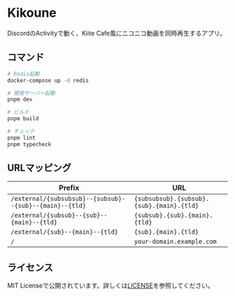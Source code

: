 # Kikoune

DiscordのActivityで動く、Kiite Cafe風にニコニコ動画を同時再生するアプリ。

## コマンド

```bash
# Redis起動
docker-compose up -d redis

# 開発サーバー起動
pnpm dev

# ビルド
pnpm build

# チェック
pnpm lint
pnpm typecheck
```

## URLマッピング

| Prefix                                                  | URL                                       |
| ------------------------------------------------------- | ----------------------------------------- |
| `/external/{subsubsub}--{subsub}--{sub}--{main}--{tld}` | `{subsubsub}.{subsub}.{sub}.{main}.{tld}` |
| `/external/{subsub}--{sub}--{main}--{tld}`              | `{subsub}.{sub}.{main}.{tld}`             |
| `/external/{sub}--{main}--{tld}`                        | `{sub}.{main}.{tld}`                      |
| `/`                                                     | `your-domain.example.com`                 |

## ライセンス

MIT Licenseで公開されています。詳しくは[LICENSE](LICENSE)を参照してください。
